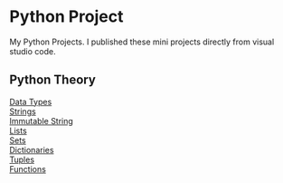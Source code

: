 # Python Project
My Python Projects. I published these mini projects directly from visual studio code.

## Python Theory
[Data Types](Theory/01_Data_Types.md) </br>
[Strings](Theory/02_Strings.md) </br>
[Immutable String](Theory/03_Immutable_String.md) </br>
[Lists](Theory/04_Lists.md) </br>
[Sets](Theory/05_Sets.md) </br>
[Dictionaries](Theory/06_Dictionaries.md) </br>
[Tuples](Theory/07_Tuples.md) </br>
[Functions](Theory/08_Functions.md) </br>